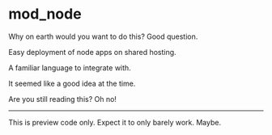 mod_node
===========

Why on earth would you want to do this? Good question.

Easy deployment of node apps on shared hosting.

A familiar language to integrate with.

It seemed like a good idea at the time.

Are you still reading this? Oh no!

-------

This is preview code only. Expect it to only barely work. Maybe.
